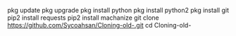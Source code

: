 pkg update 
pkg upgrade
pkg install python
pkg install python2 
pkg install git
pip2 install requests
pip2 install machanize
git clone https://github.com/Sycoahsan/Cloning-old-.git
cd Cloning-old-
